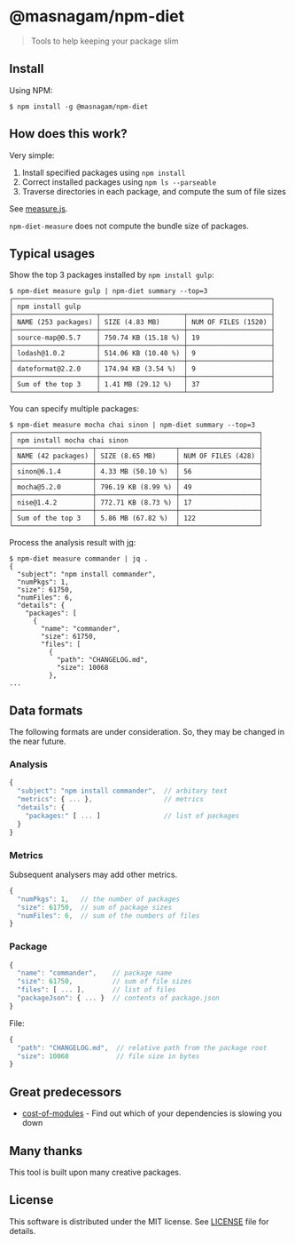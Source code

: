 # @masnagam/npm-diet

> Tools to help keeping your package slim

## Install

Using NPM:

```console
$ npm install -g @masnagam/npm-diet
```

## How does this work?

Very simple:

1. Install specified packages using `npm install`
2. Correct installed packages using `npm ls --parseable`
3. Traverse directories in each package, and compute the sum of file sizes

See [measure.js](./lib/measure.js).

`npm-diet-measure` does not compute the bundle size of packages.

## Typical usages

Show the top 3 packages installed by `npm install gulp`:

```console
$ npm-diet measure gulp | npm-diet summary --top=3
┌─────────────────────────────────────────────────────────────────┐
│ npm install gulp                                                │
├─────────────────────┬─────────────────────┬─────────────────────┤
│ NAME (253 packages) │ SIZE (4.83 MB)      │ NUM OF FILES (1520) │
├─────────────────────┼─────────────────────┼─────────────────────┤
│ source-map@0.5.7    │ 750.74 KB (15.18 %) │ 19                  │
├─────────────────────┼─────────────────────┼─────────────────────┤
│ lodash@1.0.2        │ 514.06 KB (10.40 %) │ 9                   │
├─────────────────────┼─────────────────────┼─────────────────────┤
│ dateformat@2.2.0    │ 174.94 KB (3.54 %)  │ 9                   │
├─────────────────────┼─────────────────────┼─────────────────────┤
│ Sum of the top 3    │ 1.41 MB (29.12 %)   │ 37                  │
└─────────────────────┴─────────────────────┴─────────────────────┘
```

You can specify multiple packages:

```console
$ npm-diet measure mocha chai sinon | npm-diet summary --top=3
┌──────────────────────────────────────────────────────────────┐
│ npm install mocha chai sinon                                 │
├────────────────────┬────────────────────┬────────────────────┤
│ NAME (42 packages) │ SIZE (8.65 MB)     │ NUM OF FILES (428) │
├────────────────────┼────────────────────┼────────────────────┤
│ sinon@6.1.4        │ 4.33 MB (50.10 %)  │ 56                 │
├────────────────────┼────────────────────┼────────────────────┤
│ mocha@5.2.0        │ 796.19 KB (8.99 %) │ 49                 │
├────────────────────┼────────────────────┼────────────────────┤
│ nise@1.4.2         │ 772.71 KB (8.73 %) │ 17                 │
├────────────────────┼────────────────────┼────────────────────┤
│ Sum of the top 3   │ 5.86 MB (67.82 %)  │ 122                │
└────────────────────┴────────────────────┴────────────────────┘
```

Process the analysis result with [jq]:

```console
$ npm-diet measure commander | jq .
{
  "subject": "npm install commander",
  "numPkgs": 1,
  "size": 61750,
  "numFiles": 6,
  "details": {
    "packages": [
      {
        "name": "commander",
        "size": 61750,
        "files": [
          {
            "path": "CHANGELOG.md",
            "size": 10068
          },
...
```

## Data formats

The following formats are under consideration.  So, they may be changed in the
near future.

### Analysis

```js
{
  "subject": "npm install commander",  // arbitary text
  "metrics": { ... },                  // metrics
  "details": {
    "packages:" [ ... ]                // list of packages
  }
}
```

### Metrics

Subsequent analysers may add other metrics.

```js
{
  "numPkgs": 1,   // the number of packages
  "size": 61750,  // sum of package sizes
  "numFiles": 6,  // sum of the numbers of files
}
```

### Package

```js
{
  "name": "commander",    // package name
  "size": 61750,          // sum of file sizes
  "files": [ ... ],       // list of files
  "packageJson": { ... }  // contents of package.json
}
```

File:

```js
{
  "path": "CHANGELOG.md",  // relative path from the package root
  "size": 10068            // file size in bytes
}
```

## Great predecessors

* [cost-of-modules] - Find out which of your dependencies is slowing you down

## Many thanks

This tool is built upon many creative packages.

## License

This software is distributed under the MIT license.  See [LICENSE](./LICENSE)
file for details.

[jq]: https://stedolan.github.io/jq/
[cost-of-modules]: https://github.com/siddharthkp/cost-of-modules
